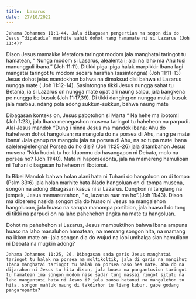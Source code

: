 ```yaml
---
title:  Lazarus
date:  27/10/2022
---
```


`Jahama Johannes 11:1-44. Jala dibagasan pengertian na sogon dia do Jesus “dipabadia” marhite sahit dohot nang hamamate ni si Lazarus (Joh 11:4)?`

Dison Jesus  mamakke Metafora taringot modom jala manghatai taringot tu hamatean, “ Nunga modom si Lasarus, alealenta i; alai na laho ma Ahu tusi manungguli ibana.” (Joh 11:11). Ditikki piga-piga halak marpikkir Ibana lagi mangatai taringot tu modom secara harafiah (sasintongna) (Joh 11:11-13) Jesus dohot jelas mandokhon bahwa na dimaksud disi bahwa si Lazarus nungga mate ( Joh 11:12-14). Sasintongna tikki Jesus nungga sahat tu Betania, ia si Lazarus on nungga mate opat ari naung salpu, jala bangkena pe nungga be busuk (Joh 11:17,39). Di tikki danging on  nungga mulai busuk jala marbau, ndang pola adong sukkun-sukkun, bahwa naung mate

Dibagasan  konteks on, Jesus  pabotohon si Marta “ Na hehe ma ibotom! (Joh 1:23), jala Ibana  menegashon  musena  taringot tu haheheon na parpudi. Alai Jesus mandok “Dung i ninna Jesus ma mandok ibana: Ahu do haheheon dohot hangoluan; na mangolu do na porsea di Ahu, nang pe mate ibana! Jala ganup na mangolu jala na porsea di Ahu, na so tupa mate ibana salelenglelengna! Porsea do ho disi? (Joh 11:25-26) jala ditambahon Jesus musena “Nda hudok tu ho: Idaonmu do hasangapon ni Debata, molo na porsea ho? (Joh 11:40). Mata ni haporseaonta, jala na mamereng hamulioan ni Tuhani dibagasan haheheon ni ibotonai.

Ia Bibel Mandok bahwa holan alani hata ni Tuhani do hangoluon on di tompa (Pslm 33:6) jala holan marhite hata-Nado hangoluan on di tompa musena, songon  na adong  dibagasan kasus ni si Lazarus. Dungkon ni tangiang na jempek, Jesus mamarentahon, “ o, lazarus ruar ma ho”.(Joh 11:43).  Dison ma dibereng nasida songon dia do huaso ni Jesus na mangalehon hangoluoan, jala huaso na sarupa manompa portibion, jala huaso I do tong  di tikki na parpudi on na laho pahehehon angka na mate tu hangoluan.

Dohot na pahehehon si Lazarus, Jesus  mambuktihon  bahwa Ibana ampuna huaso  na laho manaluhon  hamatean, na memang songon hita, na mamang na ikkon mate on- jala songon dia do wujud  na lobi umbalga sian hamuliaon ni Debata na mugkin adong?

`Jahama Johannes 11:25, 26. Dibagasan sada garis Jesus manghatai taringot tu halak na porsea na moltikoltik, jala di garis na mangihut Ibana manghatai taringot tu halak na porsea naso hea mate. Aha do na dijarahon ni Jesus tu hita dison, jala boasa ma pangantusion taringot tu hamatean ima songon modom naso sadar tung massai ringot situtu na laho mangantusi hata ni Jesus i? jala baosa hatanai na mangalehon tu hita, songon mahluk naung di takdirhon tu liang kubur, gabe godang pangaropanta?`
